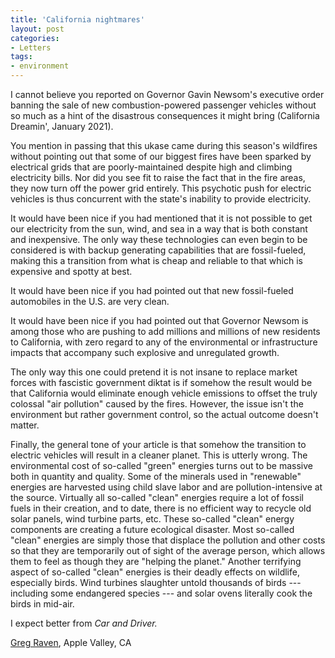 ```yaml
---
title: 'California nightmares'
layout: post
categories:
- Letters
tags:
- environment
---
```


I cannot believe you reported on Governor Gavin Newsom's executive order banning the sale of new combustion-powered passenger vehicles without so much as a hint of the disastrous consequences it might bring (California Dreamin', January 2021).

You mention in passing that this ukase came during this season's wildfires without pointing out that some of our biggest fires have been sparked by electrical grids that are poorly-maintained despite high and climbing electricity bills. Nor did you see fit to raise the fact that in the fire areas, they now turn off the power grid entirely. This psychotic push for electric vehicles is thus concurrent with the state's inability to provide electricity.

It would have been nice if you had mentioned that it is not possible to get our electricity from the sun, wind, and sea in a way that is both constant and inexpensive. The only way these technologies can even begin to be considered is with backup generating capabilities that are fossil-fueled, making this a transition from what is cheap and reliable to that which is expensive and spotty at best.

It would have been nice if you had pointed out that new fossil-fueled automobiles in the U.S. are very clean.

It would have been nice if you had pointed out that Governor Newsom is among those who are pushing to add millions and millions of new residents to California, with zero regard to any of the environmental or infrastructure impacts that accompany such explosive and unregulated growth.

The only way this one could pretend it is not insane to replace market forces with fascistic government diktat is if somehow the result would be that California would eliminate enough vehicle emissions to offset the truly colossal "air pollution" caused by the fires. However, the issue isn't the environment but rather government control, so the actual outcome doesn't matter.

Finally, the general tone of your article is that somehow the transition to electric vehicles will result in a cleaner planet. This is utterly wrong. The environmental cost of so-called "green" energies turns out to be massive both in quantity and quality. Some of the minerals used in "renewable" energies are harvested using child slave labor and are pollution-intensive at the source. Virtually all so-called "clean" energies require a lot of fossil fuels in their creation, and to date, there is no efficient way to recycle old solar panels, wind turbine parts, etc. These so-called "clean" energy components are creating a future ecological disaster. Most so-called "clean" energies are simply those that displace the pollution and other costs so that they are temporarily out of sight of the average person, which allows them to feel as though they are "helping the planet." Another terrifying aspect of so-called "clean" energies is their deadly effects on wildlife, especially birds. Wind turbines slaughter untold thousands of birds --- including some endangered species --- and solar ovens literally cook the birds in mid-air.

I expect better from *Car and Driver.*

[Greg Raven](https://www.gregraven.org/), Apple Valley, CA
